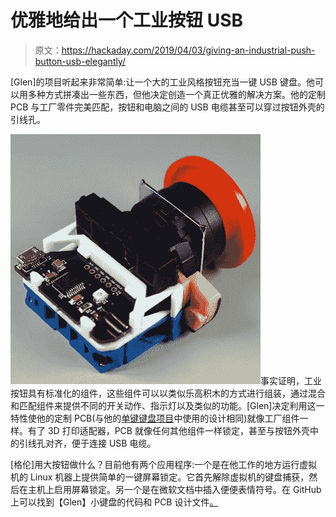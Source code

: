 # 优雅地给出一个工业按钮 USB

> 原文：<https://hackaday.com/2019/04/03/giving-an-industrial-push-button-usb-elegantly/>

[Glen]的项目听起来非常简单:让一个大的工业风格按钮充当一键 USB 键盘。他可以用多种方式拼凑出一些东西，但他决定创造一个真正优雅的解决方案。他的定制 PCB 与工厂零件完美匹配，按钮和电脑之间的 USB 电缆甚至可以穿过按钮外壳的引线孔。

![](img/9e42edbf8dc60f531f8d336967f9cf50.png)事实证明，工业按钮具有标准化的组件，这些组件可以以类似乐高积木的方式进行组装，通过混合和匹配组件来提供不同的开关动作、指示灯以及类似的功能。[Glen]决定利用这一特性使他的定制 PCB(与他的[单键键盘项目](https://hackaday.com/2018/05/19/one-key-keyboard-is-exercise-in-sub-millimeter-design/)中使用的设计相同)就像工厂组件一样。有了 3D 打印适配器，PCB 就像任何其他组件一样锁定，甚至与按钮外壳中的引线孔对齐，便于连接 USB 电缆。

[格伦]用大按钮做什么？目前他有两个应用程序:一个是在他工作的地方运行虚拟机的 Linux 机器上提供简单的一键屏幕锁定。它首先解除虚拟机的键盘捕获，然后在主机上启用屏幕锁定。另一个是在微软文档中插入便便表情符号。在 GitHub 上可以找到【Glen】小键盘的代码和 PCB 设计文件[。](https://github.com/bikerglen/small-keyboards)